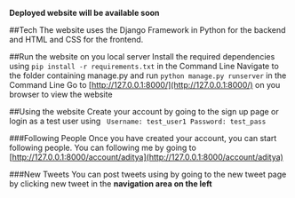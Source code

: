 **Deployed website will be available soon**

##Tech
The website uses the Django Framework in Python for the backend and HTML and CSS for the frontend.

##Run the website on you local server
Install the required dependencies using `pip install -r requirements.txt` in the Command Line
Navigate to the folder containing manage.py and run `python manage.py runserver` in the Command Line
Go to [http://127.0.0.1:8000/](http://127.0.0.1:8000/) on you browser to view the website

##Using the website
Create your account by going to the sign up page
or login as a test user using `
Username: test_user1
Password: test_pass`

###Following People
Once you have created your account, you can start following people.
You can following me by going to [http://127.0.0.1:8000/account/aditya](http://127.0.0.1:8000/account/aditya)

###New Tweets
You can post tweets using by going to the new tweet page by clicking new tweet in the **navigation area on the left**